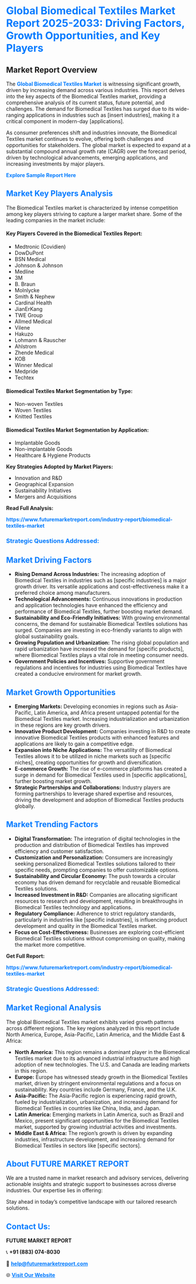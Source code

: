<h1 style="color: #007BFF;">Global Biomedical Textiles Market Report 2025-2033: Driving Factors, Growth Opportunities, and Key Players</h1>

<section id="overview">
<h2>Market Report Overview</h2>
<p>The <a href="https://www.futuremarketreport.com/industry-report/biomedical-textiles-market" style="color: #007BFF; text-decoration: none;"><strong>Global Biomedical Textiles Market</strong></a> is witnessing significant growth, driven by increasing demand across various industries. This report delves into the key aspects of the Biomedical Textiles market, providing a comprehensive analysis of its current status, future potential, and challenges. The demand for Biomedical Textiles has surged due to its wide-ranging applications in industries such as [insert industries], making it a critical component in modern-day [applications].</p>
<p>As consumer preferences shift and industries innovate, the Biomedical Textiles market continues to evolve, offering both challenges and opportunities for stakeholders. The global market is expected to expand at a substantial compound annual growth rate (CAGR) over the forecast period, driven by technological advancements, emerging applications, and increasing investments by major players.</p>
</section>

<section id="overview">
<p><a href="https://www.futuremarketreport.com/request-sample/reportId=80156" style="color: #007BFF; text-decoration: none;"><strong>Explore Sample Report Here</strong></a></p>
</section>

<section id="key-players">
<h2 style="color: #007BFF;">Market Key Players Analysis</h2>
<p>The Biomedical Textiles market is characterized by intense competition among key players striving to capture a larger market share. Some of the leading companies in the market include:</p>
<h4>Key Players Covered in the Biomedical Textiles Report:</h4>
<ul><li>Medtronic (Covidien)</li><li>DowDuPont</li><li>BSN Medical</li><li>Johnson &amp; Johnson</li><li>Medline</li><li>3M</li><li>B. Braun</li><li>Molnlycke</li><li>Smith &amp; Nephew</li><li>Cardinal Health</li><li>JianErKang</li><li>TWE Group</li><li>Allmed Medical</li><li>Vilene</li><li>Hakuzo</li><li>Lohmann &amp; Rauscher</li><li>Ahlstrom</li><li>Zhende Medical</li><li>KOB</li><li>Winner Medical</li><li>Medpride</li><li>Techtex</li></ul>
<h4>Biomedical Textiles Market Segmentation by Type:</h4>
<ul><li>Non-woven Textiles</li><li>Woven Textiles</li><li>Knitted Textiles</li></ul>

<h4>Biomedical Textiles Market Segmentation by Application:</h4>
<ul><li>Implantable Goods</li><li>Non-implantable Goods</li><li>Healthcare &amp; Hygiene Products</li></ul>
<p><strong>Key Strategies Adopted by Market Players:</strong></p>
<ul>
<li>Innovation and R&D</li>
<li>Geographical Expansion</li>
<li>Sustainability Initiatives</li>
<li>Mergers and Acquisitions</li>
</ul>
</section>

<section>
<p><strong>Read Full Analysis: </strong></p><a href="https://www.futuremarketreport.com/industry-report/biomedical-textiles-market" style="color: #007BFF; text-decoration: none;"><strong>https://www.futuremarketreport.com/industry-report/biomedical-textiles-market</strong></a>
<h3 style="color: #007BFF;">Strategic Questions Addressed:</h3>
</section>

<section id="driving-factors">
<h2 style="color: #007BFF;">Market Driving Factors</h2>
<ul>
<li><strong>Rising Demand Across Industries:</strong> The increasing adoption of Biomedical Textiles in industries such as [specific industries] is a major growth driver. Its versatile applications and cost-effectiveness make it a preferred choice among manufacturers.</li>
<li><strong>Technological Advancements:</strong> Continuous innovations in production and application technologies have enhanced the efficiency and performance of Biomedical Textiles, further boosting market demand.</li>
<li><strong>Sustainability and Eco-Friendly Initiatives:</strong> With growing environmental concerns, the demand for sustainable Biomedical Textiles solutions has surged. Companies are investing in eco-friendly variants to align with global sustainability goals.</li>
<li><strong>Growing Population and Urbanization:</strong> The rising global population and rapid urbanization have increased the demand for [specific products], where Biomedical Textiles plays a vital role in meeting consumer needs.</li>
<li><strong>Government Policies and Incentives:</strong> Supportive government regulations and incentives for industries using Biomedical Textiles have created a conducive environment for market growth.</li>
</ul>
</section>

<section id="growth-opportunities">
<h2 style="color: #007BFF;">Market Growth Opportunities</h2>
<ul>
<li><strong>Emerging Markets:</strong> Developing economies in regions such as Asia-Pacific, Latin America, and Africa present untapped potential for the Biomedical Textiles market. Increasing industrialization and urbanization in these regions are key growth drivers.</li>
<li><strong>Innovative Product Development:</strong> Companies investing in R&D to create innovative Biomedical Textiles products with enhanced features and applications are likely to gain a competitive edge.</li>
<li><strong>Expansion into Niche Applications:</strong> The versatility of Biomedical Textiles allows it to be utilized in niche markets such as [specific niches], creating opportunities for growth and diversification.</li>
<li><strong>E-commerce Growth:</strong> The rise of e-commerce platforms has created a surge in demand for Biomedical Textiles used in [specific applications], further boosting market growth.</li>
<li><strong>Strategic Partnerships and Collaborations:</strong> Industry players are forming partnerships to leverage shared expertise and resources, driving the development and adoption of Biomedical Textiles products globally.</li>
</ul>
</section>

<section id="trending-factors">
<h2 style="color: #007BFF;">Market Trending Factors</h2>
<ul>
<li><strong>Digital Transformation:</strong> The integration of digital technologies in the production and distribution of Biomedical Textiles has improved efficiency and customer satisfaction.</li>
<li><strong>Customization and Personalization:</strong> Consumers are increasingly seeking personalized Biomedical Textiles solutions tailored to their specific needs, prompting companies to offer customizable options.</li>
<li><strong>Sustainability and Circular Economy:</strong> The push towards a circular economy has driven demand for recyclable and reusable Biomedical Textiles solutions.</li>
<li><strong>Increased Investment in R&D:</strong> Companies are allocating significant resources to research and development, resulting in breakthroughs in Biomedical Textiles technology and applications.</li>
<li><strong>Regulatory Compliance:</strong> Adherence to strict regulatory standards, particularly in industries like [specific industries], is influencing product development and quality in the Biomedical Textiles market.</li>
<li><strong>Focus on Cost-Effectiveness:</strong> Businesses are exploring cost-efficient Biomedical Textiles solutions without compromising on quality, making the market more competitive.</li>
</ul>
</section>

<section>
<p><strong>Get Full Report: </strong></p><a href="https://www.futuremarketreport.com/industry-report/biomedical-textiles-market" style="color: #007BFF; text-decoration: none;"><strong>https://www.futuremarketreport.com/industry-report/biomedical-textiles-market</strong></a>
<h3 style="color: #007BFF;">Strategic Questions Addressed:</h3>
</section>


<section id="regional-analysis">
<h2 style="color: #007BFF;">Market Regional Analysis</h2>
<p>The global Biomedical Textiles market exhibits varied growth patterns across different regions. The key regions analyzed in this report include North America, Europe, Asia-Pacific, Latin America, and the Middle East & Africa:</p>
<ul>
<li><strong>North America:</strong> This region remains a dominant player in the Biomedical Textiles market due to its advanced industrial infrastructure and high adoption of new technologies. The U.S. and Canada are leading markets in this region.</li>
<li><strong>Europe:</strong> Europe has witnessed steady growth in the Biomedical Textiles market, driven by stringent environmental regulations and a focus on sustainability. Key countries include Germany, France, and the U.K.</li>
<li><strong>Asia-Pacific:</strong> The Asia-Pacific region is experiencing rapid growth, fueled by industrialization, urbanization, and increasing demand for Biomedical Textiles in countries like China, India, and Japan.</li>
<li><strong>Latin America:</strong> Emerging markets in Latin America, such as Brazil and Mexico, present significant opportunities for the Biomedical Textiles market, supported by growing industrial activities and investments.</li>
<li><strong>Middle East & Africa:</strong> The region’s growth is driven by expanding industries, infrastructure development, and increasing demand for Biomedical Textiles in sectors like [specific sectors].</li>
</ul>
</section>

<footer>
<h2 style="color: #007BFF;">About FUTURE MARKET REPORT</h2>
<p>We are a trusted name in market research and advisory services, delivering actionable insights and strategic support to businesses across diverse industries. Our expertise lies in offering:</p>

<p>Stay ahead in today’s competitive landscape with our tailored research solutions.</p>

<h2 style="color: #007BFF;">Contact Us:</h2>
<p><strong>FUTURE MARKET REPORT</strong></p>
<p>📞 <strong>+91 (883) 074-8030</strong></p>
<p>📧 <strong><a href="mailto:help@futuremarketreport.com" style="color: #007BFF;">help@futuremarketreport.com</a></strong></p>
<p>🌐 <strong><a href="https://www.futuremarketreport.com/" style="color: #007BFF;">Visit Our Website</a></strong></p>
</footer>